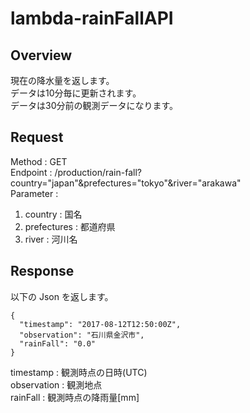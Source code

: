 # lambda-rainFallAPI

## Overview
現在の降水量を返します。  
データは10分毎に更新されます。  
データは30分前の観測データになります。  

## Request
Method : GET  
Endpoint : /production/rain-fall?country="japan"&prefectures="tokyo"&river="arakawa"  
Parameter :   
1. country : 国名
2. prefectures : 都道府県
3. river : 河川名

## Response

以下の Json を返します。
~~~
{
  "timestamp": "2017-08-12T12:50:00Z",
  "observation": "石川県金沢市",
  "rainFall": "0.0"
}
~~~

timestamp : 観測時点の日時(UTC)  
observation : 観測地点  
rainFall : 観測時点の降雨量[mm]  
